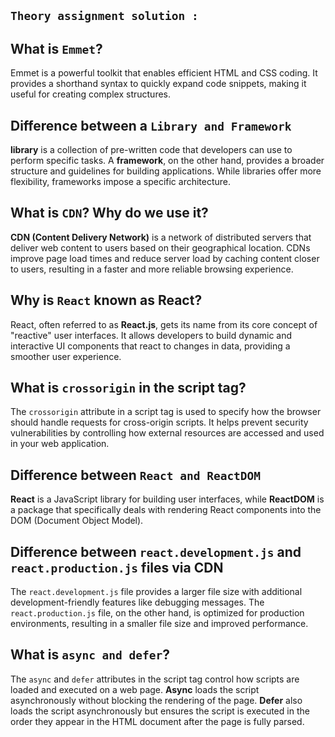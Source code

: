 ## `Theory assignment solution :`

## What is `Emmet`?

Emmet is a powerful toolkit that enables efficient HTML and CSS coding. It provides a shorthand syntax to quickly expand code snippets, making it useful for creating complex structures.

## Difference between a `Library and Framework`

**library** is a collection of pre-written code that developers can use to perform specific tasks. A **framework**, on the other hand, provides a broader structure and guidelines for building applications. While libraries offer more flexibility, frameworks impose a specific architecture.

## What is `CDN`? Why do we use it?

**CDN (Content Delivery Network)** is a network of distributed servers that deliver web content to users based on their geographical location. CDNs improve page load times and reduce server load by caching content closer to users, resulting in a faster and more reliable browsing experience.

## Why is `React` known as React?

React, often referred to as **React.js**, gets its name from its core concept of "reactive" user interfaces. It allows developers to build dynamic and interactive UI components that react to changes in data, providing a smoother user experience.

## What is `crossorigin` in the script tag?

The `crossorigin` attribute in a script tag is used to specify how the browser should handle requests for cross-origin scripts. It helps prevent security vulnerabilities by controlling how external resources are accessed and used in your web application.

## Difference between `React and ReactDOM`

**React** is a JavaScript library for building user interfaces, while **ReactDOM** is a package that specifically deals with rendering React components into the DOM (Document Object Model).

## Difference between `react.development.js` and `react.production.js` files via CDN

The `react.development.js` file provides a larger file size with additional development-friendly features like debugging messages. The `react.production.js` file, on the other hand, is optimized for production environments, resulting in a smaller file size and improved performance.

## What is `async and defer`?

The `async` and `defer` attributes in the script tag control how scripts are loaded and executed on a web page. **Async** loads the script asynchronously without blocking the rendering of the page. **Defer** also loads the script asynchronously but ensures the script is executed in the order they appear in the HTML document after the page is fully parsed.